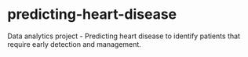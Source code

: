 # predicting-heart-disease
Data analytics project - Predicting heart disease to identify patients that require early detection and management.
